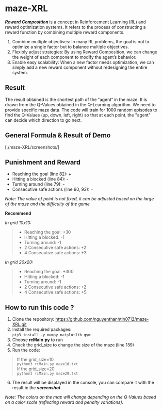 # maze-XRL
**_Reward Composition_** is a concept in Reinforcement Learning (RL) and reward optimization systems. It refers to the process of constructing a reward function by combining multiple reward components.

1. Combine multiple objectives: In many RL problems, the goal is not to optimize a single factor but to balance multiple objectives.
2. Flexibly adjust strategies: By using Reward Composition, we can change the weight of each component to modify the agent’s behavior.
3. Enable easy scalability: When a new factor needs optimization, we can simply add a new reward component without redesigning the entire system.

## Result
The result obtained is the shortest path of the "agent" in the maze. It is drawn from the Q-Values obtained in the Q-Learning algorithm.
We need to provide specific maze data. The code will train for 1000 random episodes to find the Q-Values (up, down, left, right) so that at each point, the "agent" can decide which direction to go next.

## General Formula & Result of Demo
[./maze-XRL/screenshots/]

## Punishment and Reward
- Reaching the goal (line 82): +
- Hitting a blocked (line 84): -
- Turning around (line 79): -
- Consecutive safe actions (line 90, 93): +

*Note: The value of point is not fixed, it can be adjusted based on the large of the maze and the difficulty of the game.*

**Recommend**

_In grid 10x10:_
> - Reaching the goal: +30
> - Hitting a blocked: -1
> - Turning around: -1
> - 2 Consecutive safe actions: +2
> - 4 Consecutive safe actions: +3

_In grid 20x20:_
> - Reaching the goal: +300
> - Hitting a blocked: -1
> - Turning around: -1
> - 2 Consecutive safe actions: +2
> - 4 Consecutive safe actions: +5

## How to run this code ?
1. Clone the repository: https://github.com/nguyenthanhtin0712/maze-XRL.git
2. Install the required packages:  
`pip3 install -y numpy matplotlib gym`  
3. Choose **rcMain.py** to run
4. Check the grid_size to change the size of the maze (line 189)
5. Run the code:  
> If the grid_size=10   
`python3 rcMain.py maze10.txt`  
> If the grid_size=20  
`python3 rcMain.py maze20.txt`  
6. The result will be displayed in the console, you can compare it with the result in the **_screenshot_**.

*Note: The colors on the map will change depending on the Q-Values based on a color scale (reflecting reward and penalty variations).*



